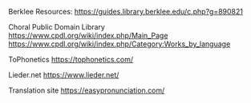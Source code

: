 
Berklee Resources:
https://guides.library.berklee.edu/c.php?g=890821

Choral Public Domain Library
https://www.cpdl.org/wiki/index.php/Main_Page
https://www.cpdl.org/wiki/index.php/Category:Works_by_language

ToPhonetics
https://tophonetics.com/

Lieder.net
https://www.lieder.net/

Translation site
https://easypronunciation.com/
